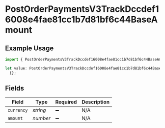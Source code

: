 # PostOrderPaymentsV3TrackDccdef16008e4fae81cc1b7d81bf6c44BaseAmount

## Example Usage

```typescript
import { PostOrderPaymentsV3TrackDccdef16008e4fae81cc1b7d81bf6c44BaseAmount } from "@dhaba/safepay-ts/models/operations";

let value: PostOrderPaymentsV3TrackDccdef16008e4fae81cc1b7d81bf6c44BaseAmount =
  {};
```

## Fields

| Field              | Type               | Required           | Description        |
| ------------------ | ------------------ | ------------------ | ------------------ |
| `currency`         | *string*           | :heavy_minus_sign: | N/A                |
| `amount`           | *number*           | :heavy_minus_sign: | N/A                |